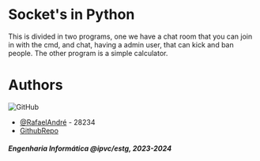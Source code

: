 # Socket's in Python
This is divided in two programs, one we have a chat room that you can join in with the cmd, and chat, having a admin user, that can kick and ban people. The other program is a simple calculator.
# Authors
![GitHub](https://img.shields.io/badge/GitHub-100000?style=for-the-badge&logo=github&logoColor=white)
- [@RafaelAndré](https://github.com/kromenz) - 28234
- [GithubRepo](https://github.com/kromenz/Socket_Chat)
#### _Engenharia Informática @ipvc/estg, 2023-2024_ ####
